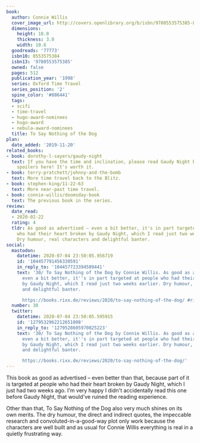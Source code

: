 ```yaml
---
book:
  author: Connie Willis
  cover_image_url: http://covers.openlibrary.org/b/isbn/9780553575385-L.jpg
  dimensions:
    height: 18.0
    thickness: 3.0
    width: 10.6
  goodreads: '77773'
  isbn10: 0553575384
  isbn13: '9780553575385'
  owned: false
  pages: 512
  publication_year: '1998'
  series: Oxford Time Travel
  series_position: '2'
  spine_color: '#886441'
  tags:
  - scifi
  - time-travel
  - hugo-award-nominees
  - hugo-award
  - nebula-award-nominees
  title: To Say Nothing of the Dog
plan:
  date_added: '2019-11-20'
related_books:
- book: dorothy-l-sayers/gaudy-night
  text: If you have the time and inclination, please read Gaudy Night before encountering
    spoilers here! It's worth it.
- book: terry-pratchett/johnny-and-the-bomb
  text: More time travel back to the Blitz.
- book: stephen-king/11-22-63
  text: More near-past time travel.
- book: connie-willis/doomsday-book
  text: The previous book in the series.
review:
  date_read:
  - 2020-02-22
  rating: 4
  tldr: As good as advertised – even a bit better, it's in part targeted at people
    who had their heart broken by Gaudy Night, which I read just two weeks earlier.
    Dry humour, real characters and delightful banter.
social:
  mastodon:
    datetime: 2020-07-04 23:50:05.956719
    id: '104457791456330591'
    in_reply_to: '104457723394589441'
    text: '30/ To Say Nothing of the Dog by Connie Willis. As good as advertised –
      even a bit better, it''s in part targeted at people who had their heart broken
      by Gaudy Night, which I read just two weeks earlier. Dry humour, real characters
      and delightful banter.

      https://books.rixx.de/reviews/2020/to-say-nothing-of-the-dog/ #rixxReads'
  number: 30
  twitter:
    datetime: 2020-07-04 23:50:05.595915
    id: '1279532962212651008'
    in_reply_to: '1279528605970825223'
    text: '30/ To Say Nothing of the Dog by Connie Willis. As good as advertised –
      even a bit better, it''s in part targeted at people who had their heart broken
      by Gaudy Night, which I read just two weeks earlier. Dry humour, real characters
      and delightful banter.

      https://books.rixx.de/reviews/2020/to-say-nothing-of-the-dog/'
---
```


This book as good as advertised – even better than that, because part of it is targeted at people who had their heart broken by Gaudy Night, which I just had two weeks ago. I'm very happy I didn't accidentally read this one before Gaudy Night, that would've ruined the reading experience.

Other than that, To Say Nothing of the Dog also very much shines on its own merits. The dry humour, the direct and indirect quotes, the impeccable research and convoluted-in-a-good-way plot only work because the characters are well built and as usual for Connie Willis everything is real in a quietly frustrating way.
